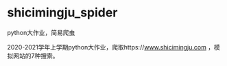 # shicimingju_spider
python大作业，简易爬虫

2020-2021学年上学期python大作业，爬取https://www.shicimingju.com ，模拟网站的7种搜索。
